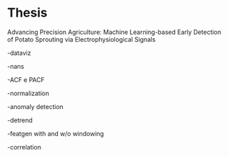 # Thesis
Advancing Precision Agriculture: Machine Learning-based Early Detection of Potato Sprouting via Electrophysiological Signals

-dataviz

-nans

-ACF e PACF

-normalization

-anomaly detection

-detrend

-featgen with and w/o windowing

-correlation
